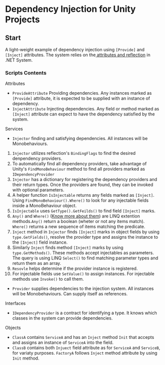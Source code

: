 # Dependency Injection for Unity Projects

## Start

A light-weight example of dependency injection using `[Provide]` and `[Inject]` attributes.
The system relies on the[ attributes and reflection](https://learn.microsoft.com/en-us/dotnet/csharp/advanced-topics/reflection-and-attributes/) in .NET System.

### Scripts Contents

Attributes

- `ProvideAttribute` Providing dependencies. Any instances marked as `[Provide]` attribute, it is expected to be supplied with an instance of dependency.
- `InjectAttribute` Injecting dependencies. Any field or method marked as `[Inject]` attribute can expect to have the dependency satisfied by the system.

Services

- `Injector` finding and satisfying dependencies. All instances will be Monobehaviours.

1. `Injector` utilizes reflection's `BindingFlags` to find the desired denpendency providers.
2. To automatically find all dependency providers, take advantage of Unity's `FindMonoBehaviour` method to find all providers marked as `IDependencyProvider`
3. `Injector` has a dictionary for registering the dependency providers and their return types. Once the providers are found, they can be invoked with optional parameters.
4. A helper function `IsInjectable` returns any fields marked as `[Inject]`. Using `FindMonoBehaviour().Where()` to look for any injectable fields inside a MonoBehaviour object.
5. `IsInjectable` uses `GetType().GetFeilds()` to find field `[Inject]` marks.
6. `Any()` and `Where()` ([Know more about them](https://stackoverflow.com/questions/3703256/linq-extension-methods-any-vs-where-vs-exists)) are LINQ extention methods.`Any()` return a boolean (wheter or not any items match). `Where()` returns a new sequence of items matching the predicate.
7. `Inject` method in `Injector` finds `[Inject]` marks in object fields by using `type.GetFields()`, resolve the provider type and assigns the instance to the `[Inject]` field instance.
8. Similarly `Inject` finds method `[Inject]` marks by using `type.GetMethods()`. These methods accept injectables as parameters. The query is using LINQ `Select()` to find matching parameter types and return them as an array.
9. `Resovle` helps determine if the provider instance is registered.
10. For injectable fields use `SetValue()` to assign instances. For injectable methods use `Invoke()` to call them.

- `Provider` supplies dependencies to the injection system. All instances will be Monobehaviours. Can supply itself as references.

Interfaces

- `IDependencyProvider` is a contract for identifying a type. It knows which classes in the system can provide dependencies.

Objects

- `ClassA` contains `ServiceA` and has an `Inject` method `Init` that accepts and assigns an instance of `ServiceA` into the field.
- `ClassB` contains both `Injuect` field attribute as for `ServiceA` and `ServiceB`, for variaty purposes. `FactoryA` follows `Inject` method attribute by using `Init` method.
  